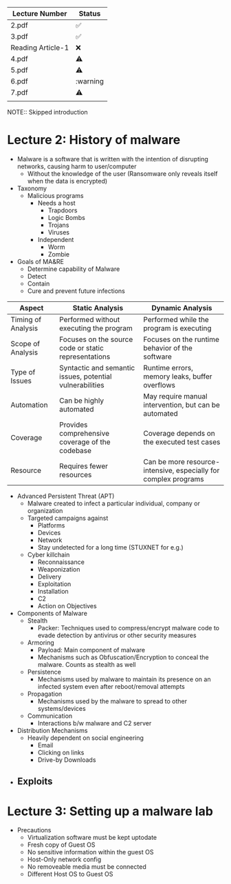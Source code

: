 | Lecture Number    | Status             |
| ----------------- | ------------------ |
| 2.pdf             | :white_check_mark: |
| 3.pdf             | :white_check_mark: |
| Reading Article-1 | :x:                |
| 4.pdf             | :warning:          |
| 5.pdf             | :warning:          |
| 6.pdf             | :warning           |
| 7.pdf             | :warning:          |
|                   |                    |

<!--
:x:
:warning:
:white_check_mark:
-->

NOTE:: Skipped introduction
# Lecture 2: History of malware
- Malware is a software that is written with the intention of disrupting networks, causing harm to user/computer
	- Without the knowledge of the user (Ransomware only reveals itself when the data is encrypted)
- Taxonomy
	- Malicious programs
		- Needs a host
			- Trapdoors
			- Logic Bombs
			- Trojans
			- Viruses
		- Independent
			- Worm
			- Zombie
- Goals of MA&RE
	- Determine capability of Malware
	- Detect
	- Contain
	- Cure and prevent future infections

| Aspect             | Static Analysis                                      | Dynamic Analysis                                       |
|--------------------|------------------------------------------------------|--------------------------------------------------------|
| Timing of Analysis | Performed without executing the program              | Performed while the program is executing               |
| Scope of Analysis | Focuses on the source code or static representations | Focuses on the runtime behavior of the software        |
| Type of Issues     | Syntactic and semantic issues, potential vulnerabilities | Runtime errors, memory leaks, buffer overflows         |
| Automation         | Can be highly automated                              | May require manual intervention, but can be automated   |
| Coverage           | Provides comprehensive coverage of the codebase       | Coverage depends on the executed test cases            |
| Resource           | Requires fewer resources                             | Can be more resource-intensive, especially for complex programs |

- Advanced Persistent Threat (APT)
	- Malware created to infect a particular individual, company or organization
	- Targeted campaigns against
		- Platforms
		- Devices
		- Network
		- Stay undetected for a long time (STUXNET for e.g.)
	- Cyber killchain
		- Reconnaissance
		- Weaponization
		- Delivery
		- Exploitation
		- Installation
		- C2
		- Action on Objectives
- Components of Malware
	- Stealth
		- Packer: Techniques used to compress/encrypt malware code to evade detection by antivirus or other security measures
	- Armoring
		- Payload: Main component of malware
		- Mechanisms such as Obfuscation/Encryption to conceal the malware. Counts as stealth as well
	- Persistence
		- Mechanisms used by malware to maintain its presence on an infected system even after reboot/removal attempts
	- Propagation
		- Mechanisms used by the malware to spread to other systems/devices
	- Communication
		- Interactions b/w malware and C2 server
- Distribution Mechanisms
	- Heavily dependent on social engineering
		- Email
		- Clicking on links
		- Drive-by Downloads
- Exploits
	-

# Lecture 3: Setting up a malware lab
- Precautions
	- Virtualization software must be kept uptodate
	- Fresh copy of Guest OS
	- No sensitive information within the guest OS
	- Host-Only network config
	- No removeable media must be connected
	- Different Host OS to Guest OS